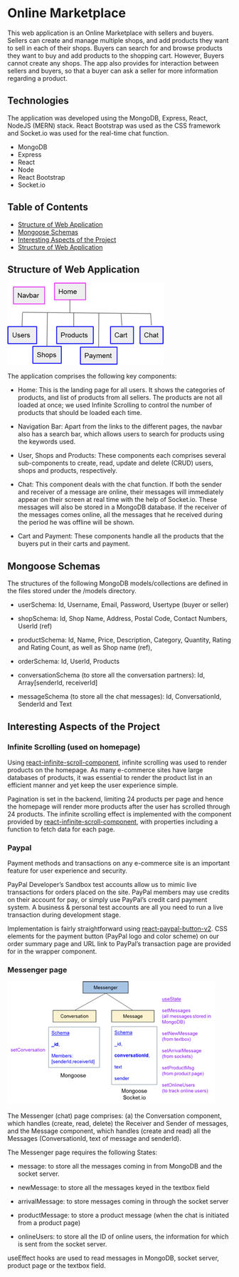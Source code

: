 # Online Marketplace

This web application is an Online Marketplace with sellers and buyers. Sellers can create and manage multiple shops, and add products they want to sell in each of their shops. Buyers can search for and browse products they want to buy and add products to the shopping cart. However, Buyers cannot create any shops. The app also provides for interaction between sellers and buyers, so that a buyer can ask a seller for more information regarding a product. 

## Technologies
The application was developed using the MongoDB, Express, React, NodeJS (MERN) stack. React Bootstrap was used as the CSS framework and Socket.io was used for the real-time chat function. 

- MongoDB
- Express
- React
- Node
- React Bootstrap
- Socket.io

## Table of Contents
* [Structure of Web Application](#structure-of-web-application)
* [Mongoose Schemas](#mongoose-schemas)
* [Interesting Aspects of the Project](#interesting-aspects-of-the-project)
* [Structure of Web Application](#structure-of-web-application)


## Structure of Web Application

![Component Tree](https://github.com/karahmat/OnlineMarketPlace/blob/main/readmeImages/ComponentTree.png)

The application comprises the following key components:

- Home: This is the landing page for all users. It shows the categories of products, and list of products from all sellers. The products are not all loaded at once; we used Infinite Scrolling to control the number of products that should be loaded each time. 

- Navigation Bar: Apart from the links to the different pages, the navbar also has a search bar, which allows users to search for products using the keywords used.

- User, Shops and Products: These components each comprises several sub-components to create, read, update and delete (CRUD) users, shops and products, respectively. 

- Chat: This component deals with the chat function. If both the sender and receiver of a message are online, their messages will immediately appear on their screen at real time with the help of Socket.io. These messages will also be stored in a MongoDB database. If the receiver of the messages comes online, all the messages that he received during the period he was offline will be shown. 

- Cart and Payment: These components handle all the products that the buyers put in their carts and payment. 


## Mongoose Schemas

The structures of the following MongoDB models/collections are defined in the files stored under the /models directory. 

- userSchema: Id, Username, Email, Password, Usertype (buyer or seller)

- shopSchema: Id, Shop Name, Address, Postal Code, Contact Numbers, UserId (ref)

- productSchema: Id, Name, Price, Description, Category, Quantity, Rating and Rating Count, as well as Shop name (ref), 

- orderSchema: Id, UserId, Products

- conversationSchema (to store all the conversation partners): Id, Array[senderId, receiverId]

- messageSchema (to store all the chat messages): Id, ConversationId, SenderId and Text


## Interesting Aspects of the Project


### Infinite Scrolling (used on homepage)

Using [react-infinite-scroll-component](https://www.npmjs.com/package/react-infinite-scroll-component), infinite scrolling was used to render products on the homepage. As many e-commerce sites have large databases of products, it was essential to render the product list in an efficient manner and yet keep the user experience simple.

Pagination is set in the backend, limiting 24 products per page and hence the homepage will render more products after the user has scrolled through 24 products. The infinite scrolling effect is implemented with the <InfiniteScroll> component provided by [react-infinite-scroll-component](https://www.npmjs.com/package/react-infinite-scroll-component), with properties including a function to fetch data for each page.

### Paypal

Payment methods and transactions on any e-commerce site is an important feature for user experience and security. 

PayPal Developer’s Sandbox test accounts allow us to mimic live transactions for orders placed on the site. PayPal members may use credits on their account for pay, or simply use PayPal’s credit card payment system. A business & personal test accounts are all you need to run a live transaction during development stage.

Implementation is fairly straightforward using [react-paypal-button-v2](https://www.npmjs.com/package/react-paypal-button-v2). CSS elements for the payment button (PayPal logo and color scheme) on our order summary page and URL link to PayPal’s transaction page are provided for in the wrapper component. 

### Messenger page

![Messenger App](https://github.com/karahmat/OnlineMarketPlace/blob/main/readmeImages/ChatApp.png)

The Messenger (chat) page comprises: (a) the Conversation component, which handles (create, read, delete) the Receiver and Sender of messages, and the Message component, which handles (create and read) all the Messages (ConversationId, text of message and senderId). 

The Messenger page requires the following States:

- message: to store all the messages coming in from MongoDB and the socket server.

- newMessage: to store all the messages keyed in the textbox field

- arrivalMessage: to store messages coming in through the socket server
  
- productMessage: to store a product message (when the chat is initiated from a product page)

- onlineUsers: to store all the ID of online users, the information for which is sent from the socket server.
  

useEffect hooks are used to read messages in MongoDB, socket server, product page or the textbox field. 







